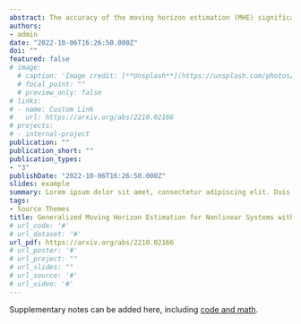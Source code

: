 ```yaml
---
abstract: The accuracy of the moving horizon estimation (MHE) significantly degrades under measurement outliers. Existing methods that address this issue only apply to linear systems and assume intermittent outliers. To bridge this gap, we propose a generalized MHE approach that extends the standard MHE by utilizing the loss-theoretic perspective of Generalized Bayesian Inference. Then we design a robust loss function by leveraging the \{beta}-divergence and propose the \{beta} moving horizon estimator robust to outliers. Analytical influence functions are derived to analyze the robustness of the MHE methods. We further prove that for the case of linear Gaussian systems, the gross error sensitivity of the proposed estimator remains bounded, while for the standard MHE, it is unbounded. The effectiveness of the proposed approach is demonstrated in simulations on both linear and nonlinear systems.
authors:
- admin
date: "2022-10-06T16:26:50.000Z"
doi: ""
featured: false
# image:
  # caption: 'Image credit: [**Unsplash**](https://unsplash.com/photos/s9CC2SKySJM)'
  # focal_point: ""
  # preview_only: false
# links:
# - name: Custom Link
#   url: https://arxiv.org/abs/2210.02166
# projects:
# - internal-project
publication: ""
publication_short: ""
publication_types:
- "3"
publishDate: "2022-10-06T16:26:50.000Z"
slides: example
summary: Lorem ipsum dolor sit amet, consectetur adipiscing elit. Duis posuere tellus ac convallis placerat. Proin tincidunt magna sed ex sollicitudin condimentum.
tags:
- Source Themes
title: Generalized Moving Horizon Estimation for Nonlinear Systems with Robustness to Measurement Outliers
# url_code: '#'
# url_dataset: '#'
url_pdf: https://arxiv.org/abs/2210.02166
# url_poster: '#'
# url_project: ""
# url_slides: ""
# url_source: '#'
# url_video: '#'
---
```


[comment]: <> ({{% callout note %}})

[comment]: <> (Click the *Slides* button above to demo Academic's Markdown slides feature.)

[comment]: <> ({{% /callout %}})

Supplementary notes can be added here, including [code and math](https://sourcethemes.com/academic/docs/writing-markdown-latex/).
